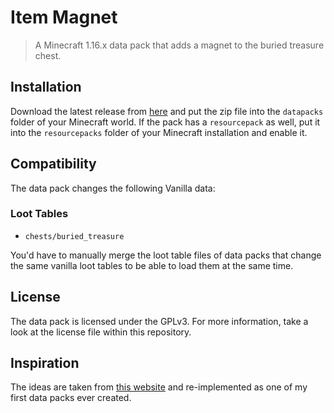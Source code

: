 # Item Magnet

> A Minecraft 1.16.x data pack that adds a magnet to the buried treasure chest.

## Installation

Download the latest release from [here][latest] and put the zip file into the `datapacks` folder of your Minecraft world. If the pack has a `resourcepack` as well, put it into the `resourcepacks` folder of your Minecraft installation and enable it.

## Compatibility

The data pack changes the following Vanilla data:

### Loot Tables

- `chests/buried_treasure`

You'd have to manually merge the loot table files of data packs that change the same vanilla loot tables to be able to load them at the same time.

## License

The data pack is licensed under the GPLv3. For more information, take a look at the license file within this repository.

## Inspiration

The ideas are taken from [this website][mod] and re-implemented as one of my first data packs ever created.

[latest]: https://github.com/SirWindfield/item-magnet/releases/latest
[mod]: http://mc.voodoobeard.com/#item_magnet
